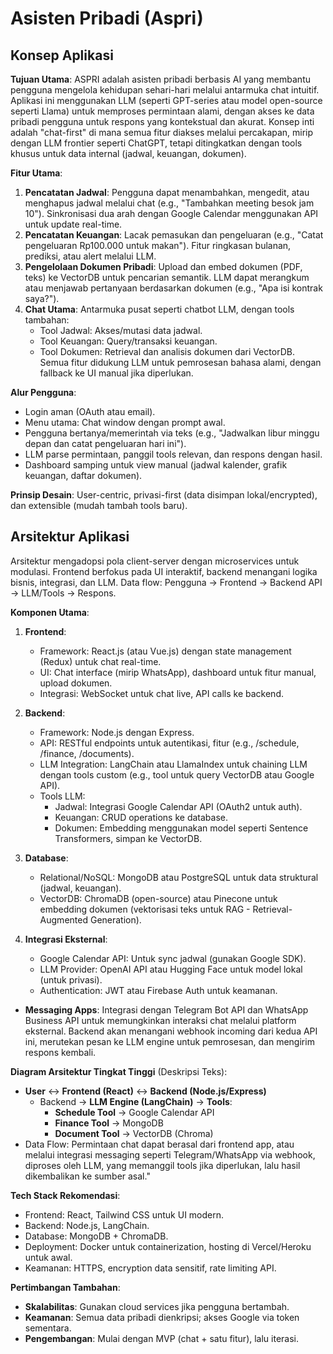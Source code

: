 # Asisten Pribadi (Aspri)

## Konsep Aplikasi

**Tujuan Utama**: ASPRI adalah asisten pribadi berbasis AI yang membantu pengguna mengelola kehidupan sehari-hari melalui antarmuka chat intuitif. Aplikasi ini menggunakan LLM (seperti GPT-series atau model open-source seperti Llama) untuk memproses permintaan alami, dengan akses ke data pribadi pengguna untuk respons yang kontekstual dan akurat. Konsep inti adalah "chat-first" di mana semua fitur diakses melalui percakapan, mirip dengan LLM frontier seperti ChatGPT, tetapi ditingkatkan dengan tools khusus untuk data internal (jadwal, keuangan, dokumen).

**Fitur Utama**:
1. **Pencatatan Jadwal**: Pengguna dapat menambahkan, mengedit, atau menghapus jadwal melalui chat (e.g., "Tambahkan meeting besok jam 10"). Sinkronisasi dua arah dengan Google Calendar menggunakan API untuk update real-time.
2. **Pencatatan Keuangan**: Lacak pemasukan dan pengeluaran (e.g., "Catat pengeluaran Rp100.000 untuk makan"). Fitur ringkasan bulanan, prediksi, atau alert melalui LLM.
3. **Pengelolaan Dokumen Pribadi**: Upload dan embed dokumen (PDF, teks) ke VectorDB untuk pencarian semantik. LLM dapat merangkum atau menjawab pertanyaan berdasarkan dokumen (e.g., "Apa isi kontrak saya?").
4. **Chat Utama**: Antarmuka pusat seperti chatbot LLM, dengan tools tambahan:
   - Tool Jadwal: Akses/mutasi data jadwal.
   - Tool Keuangan: Query/transaksi keuangan.
   - Tool Dokumen: Retrieval dan analisis dokumen dari VectorDB.
   Semua fitur didukung LLM untuk pemrosesan bahasa alami, dengan fallback ke UI manual jika diperlukan.

**Alur Pengguna**:
- Login aman (OAuth atau email).
- Menu utama: Chat window dengan prompt awal.
- Pengguna bertanya/memerintah via teks (e.g., "Jadwalkan libur minggu depan dan catat pengeluaran hari ini").
- LLM parse permintaan, panggil tools relevan, dan respons dengan hasil.
- Dashboard samping untuk view manual (jadwal kalender, grafik keuangan, daftar dokumen).

**Prinsip Desain**: User-centric, privasi-first (data disimpan lokal/encrypted), dan extensible (mudah tambah tools baru).

## Arsitektur Aplikasi

Arsitektur mengadopsi pola client-server dengan microservices untuk modulasi. Frontend berfokus pada UI interaktif, backend menangani logika bisnis, integrasi, dan LLM. Data flow: Pengguna → Frontend → Backend API → LLM/Tools → Respons.

**Komponen Utama**:
1. **Frontend**:
   - Framework: React.js (atau Vue.js) dengan state management (Redux) untuk chat real-time.
   - UI: Chat interface (mirip WhatsApp), dashboard untuk fitur manual, upload dokumen.
   - Integrasi: WebSocket untuk chat live, API calls ke backend.

2. **Backend**:
   - Framework: Node.js dengan Express.
   - API: RESTful endpoints untuk autentikasi, fitur (e.g., /schedule, /finance, /documents).
   - LLM Integration: LangChain atau LlamaIndex untuk chaining LLM dengan tools custom (e.g., tool untuk query VectorDB atau Google API).
   - Tools LLM: 
     - Jadwal: Integrasi Google Calendar API (OAuth2 untuk auth).
     - Keuangan: CRUD operations ke database.
     - Dokumen: Embedding menggunakan model seperti Sentence Transformers, simpan ke VectorDB.

3. **Database**:
   - Relational/NoSQL: MongoDB atau PostgreSQL untuk data struktural (jadwal, keuangan).
   - VectorDB: ChromaDB (open-source) atau Pinecone untuk embedding dokumen (vektorisasi teks untuk RAG - Retrieval-Augmented Generation).

4. **Integrasi Eksternal**:
   - Google Calendar API: Untuk sync jadwal (gunakan Google SDK).
   - LLM Provider: OpenAI API atau Hugging Face untuk model lokal (untuk privasi).
   - Authentication: JWT atau Firebase Auth untuk keamanan.
- **Messaging Apps**: Integrasi dengan Telegram Bot API dan WhatsApp Business API untuk memungkinkan interaksi chat melalui platform eksternal. Backend akan menangani webhook incoming dari kedua API ini, merutekan pesan ke LLM engine untuk pemrosesan, dan mengirim respons kembali.

**Diagram Arsitektur Tingkat Tinggi** (Deskripsi Teks):
- **User** ↔ **Frontend (React)** ↔ **Backend (Node.js/Express)** 
  - Backend → **LLM Engine (LangChain)** → **Tools**:
    - **Schedule Tool** → Google Calendar API
    - **Finance Tool** → MongoDB
    - **Document Tool** → VectorDB (Chroma)
- Data Flow: Permintaan chat dapat berasal dari frontend app, atau melalui integrasi messaging seperti Telegram/WhatsApp via webhook, diproses oleh LLM, yang memanggil tools jika diperlukan, lalu hasil dikembalikan ke sumber asal."

**Tech Stack Rekomendasi**:
- Frontend: React, Tailwind CSS untuk UI modern.
- Backend: Node.js, LangChain.
- Database: MongoDB + ChromaDB.
- Deployment: Docker untuk containerization, hosting di Vercel/Heroku untuk awal.
- Keamanan: HTTPS, encryption data sensitif, rate limiting API.

**Pertimbangan Tambahan**:
- **Skalabilitas**: Gunakan cloud services jika pengguna bertambah.
- **Keamanan**: Semua data pribadi dienkripsi; akses Google via token sementara.
- **Pengembangan**: Mulai dengan MVP (chat + satu fitur), lalu iterasi.